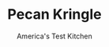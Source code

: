 ---
layout: ../../layouts/MarkdownPostLayout.astro
title: Pecan Kringle
author: America's Test Kitchen
pubDate: 2023-03-15
description: "This Wisconsin favorite rivals the best Danish youve ever had. Given its three-day prep time, it better. We set out to cut down the cooking time without sacrificing flavor."
image_url: https://res.cloudinary.com/hksqkdlah/image/upload/ar_1:1,c_fill,dpr_2.0,f_auto,fl_lossy.progressive.strip_profile,g_faces:auto,q_auto:low,w_344/7923_sfs-kringle-31-276582
tags: ["Desserts or Baked Goods","American","Midwest"]
calories: 7162
protein: 5
carbohydrates: 43
fats: 
fiber: 1
ingredients: ["3/4 cup packed (5¼ ounces), light brown sugar","1 cup, pecans, toasted","1/4 teaspoon, ground cinnamon","1/8 teaspoon, salt","4 tablespoons, unsalted butter, cut into 1/2-inch pieces and chilled","4 cups (20 ounces), all-purpose flour","2 tablespoons, confectioners' sugar","2 1/4 teaspoons, instant or rapid-rise yeast","3/4 teaspoon, salt","16 tablespoons (2 sticks), unsalted butter, cut into 1/2-inch pieces and chilled","4 tablespoons, vegetable shortening, chilled, cut into 1/2-inch pieces","2 cups, sour cream","1 large, egg, lightly beaten","1 cup (4 ounces), confectioners' sugar","2 tablespoons, whole or low-fat milk","1/2 teaspoon, vanilla extract"]
serves: 16
time: "1¾ hours, plus 4¾ hours chilling and 30 minutes cooling"
instructions: ["MAKE FILLING Process sugar, pecans, cinnamon, and salt in food processor until pecans are coarsely ground. Add butter and pulse until mixture resembles coarse meal. Transfer to bowl.","MIX DOUGH Add flour, sugar, yeast, salt, butter, and shortening to empty food processor and pulse until mixture resembles coarse meal. Transfer to bowl and stir in sour cream until dough forms. Turn dough out onto lightly floured surface and divide in half. Pat each half into 7- by 3-inch rectangle and wrap in plastic. Refrigerate dough for 30 minutes, then freeze until firm, about 15 minutes.","ROLL DOUGH Following photos, roll one dough half into 28- by 5-inch rectangle, cover bottom half of strip with half of filling, fold dough over filling, and pinch seams closed. Shape into oval, tuck one end inside of other, and pinch to seal. Transfer to parchment-lined, rimmed baking sheet, cover with plastic wrap, and refrigerate at least 4 or up to 12 hours. Repeat with remaining dough and filling.","BAKE KRINGLE Adjust oven racks to upper-middle and lower-middle positions and heat oven to 350 degrees. Discard plastic, brush kringles with egg, and bake until golden brown, 40 to 50 minutes, switching and rotating sheets halfway through baking. Transfer kringles to wire rack and cool 30 minutes.","MAKE GLAZE Whisk sugar, milk, and vanilla in bowl until smooth. Drizzle glaze over kringles. Let glaze set 10 minutes. Serve warm or at room temperature. (Kringle can be stored in airtight container at room temperature for 2 days.)"]
nutrition: ["130 mg Potassium","104 mg Phosphorus","56 mg Calcium","1 mg Iron","20 mg Magnesium","151 mg Sodium","28 g Fat","2 mg Niacin (B3)","9 g Monounsaturated","3 g Polyunsaturated","64 mg Cholesterol","13 g Saturated","1 g Trans","1 g Fiber","54 µg Folic acid","28 µg Folate (food)","15 g Sugars","3 µg Vitamin K","33 g Water","43 g Carbs","121 µg Folate equivalent (total)","5 g Protein","178 µg Vitamin A","447 kcal Energy","14 g Sugars, added","7162 calories"]
notes: "To bake only one kringle, adjust the oven rack to the middle position. If the dough appears shaggy and dry after adding the sour cream in step 2, add up to 2 tablespoons ice water until the dough is smooth. If the capacity of your food processor is less than 11 cups, pulse the butter and shortening into the dry mixture in two batches at the beginning of step 2."
---